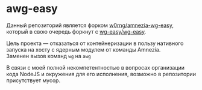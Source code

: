# awg-easy
Данный репозиторий является форком [w0rng/amnezia-wg-easy](https://github.com/w0rng/amnezia-wg-easy), который в свою очередь форкнут с [wg-easy/wg-easy](https://github.com/wg-easy/wg-easy).  

Цель проекта — отказаться от контейнеризации в пользу нативного запуска на хосту с ядерным модулем от команды Amnezia.  
Заменен вызов команд `wg` на `awg`  

В связи с моей полной некомпетентностью в вопросах организации кода NodeJS и окружения для его исполнения, возможно в репозитории присутствует мусор.  
